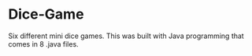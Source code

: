 # Dice-Game
Six different mini dice games.
This was built with Java programming that comes in 8 .java files.

